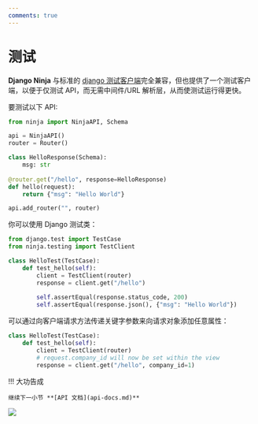 ```yaml
---
comments: true
---
```

# 测试

**Django Ninja** 与标准的 [django 测试客户端](https://docs.djangoproject.com/en/dev/topics/testing/tools/)完全兼容，但也提供了一个测试客户端，以便于仅测试 API，而无需中间件/URL 解析层，从而使测试运行得更快。

要测试以下 API:
```python
from ninja import NinjaAPI, Schema

api = NinjaAPI()
router = Router()

class HelloResponse(Schema):
    msg: str
    
@router.get("/hello", response=HelloResponse)
def hello(request):
    return {"msg": "Hello World"}

api.add_router("", router)
```

你可以使用 Django 测试类：
```python
from django.test import TestCase
from ninja.testing import TestClient

class HelloTest(TestCase):
    def test_hello(self):
        client = TestClient(router)
        response = client.get("/hello")
        
        self.assertEqual(response.status_code, 200)
        self.assertEqual(response.json(), {"msg": "Hello World"})
```
可以通过向客户端请求方法传递关键字参数来向请求对象添加任意属性：
```python
class HelloTest(TestCase):
    def test_hello(self):
        client = TestClient(router)
        # request.company_id will now be set within the view
        response = client.get("/hello", company_id=1)
```

!!! 大功告成

    继续下一小节 **[API 文档](api-docs.md)**

<img style="object-fit: cover; object-position: 50% 50%;" loading="lazy" fetchpriority="auto" aria-hidden="true" draggable="false" src="https://picsum.photos/825/47.jpg">
